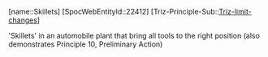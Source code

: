 ﻿---
type: TrizExample
aliases:
- Skillets
license: CC BY-SA 4.0
copyright: https://github.com/SpocWeb
IsDeleted: false
IsReadOnly: false
Confidential: public
tags: 
- Triz/Principle/Example
---
[name::Skillets]
[SpocWebEntityId::22412]
[Triz-Principle-Sub::[Triz-limit-changes](tech/Triz/Sub/Triz-limit-changes.md)]

&#x27;Skillets&#x27; in an automobile plant that bring all tools to the right position (also demonstrates Principle 10, Preliminary Action)